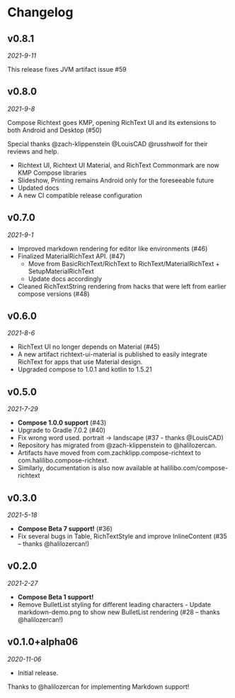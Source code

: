 Changelog
=========

v0.8.1
------

_2021-9-11_

This release fixes JVM artifact issue #59

v0.8.0
------

_2021-9-8_

Compose Richtext goes KMP, opening RichText UI and its extensions to both Android and Desktop (#50)

Special thanks @zach-klippenstein @LouisCAD @russhwolf for their reviews and help.

* Richtext UI, Richtext UI Material, and RichText Commonmark are now KMP Compose libraries
* Slideshow, Printing remains Android only for the foreseeable future
* Updated docs
* A new CI compatible release configuration

v0.7.0
------

_2021-9-1_

* Improved markdown rendering for editor like environments (#46)
* Finalized MaterialRichText API. (#47)
  * Move from BasicRichText/RichText to RichText/MaterialRichText + SetupMaterialRichText
  * Update docs accordingly
* Cleaned RichTextString rendering from hacks that were left from earlier compose versions (#48)

v0.6.0
------

_2021-8-6_

* RichText UI no longer depends on Material (#45)
* A new artifact richtext-ui-material is published to easily integrate RichText for apps that use Material design.
* Upgraded compose to 1.0.1 and kotlin to 1.5.21

v0.5.0
------

_2021-7-29_

* **Compose 1.0.0 support** (#43)
* Upgrade to Gradle 7.0.2 (#40)
* Fix wrong word used. portrait -> landscape (#37 - thanks @LouisCAD)
* Repository has migrated from @zach-klippenstein to @halilozercan.
* Artifacts have moved from com.zachklipp.compose-richtext to com.halilibo.compose-richtext.
* Similarly, documentation is also now available at halilibo.com/compose-richtext

v0.3.0
------

_2021-5-18_

* **Compose Beta 7 support!** (#36)
* Fix several bugs in Table, RichTextStyle and improve InlineContent (#35 – thanks @halilozercan!)

v0.2.0
------

_2021-2-27_

* **Compose Beta 1 support!**
* Remove BulletList styling for different leading characters - Update markdown-demo.png to show new
  BulletList rendering (#28 – thanks @halilozercan!)

v0.1.0+alpha06
--------------

_2020-11-06_

* Initial release.

Thanks to @halilozercan for implementing Markdown support!
